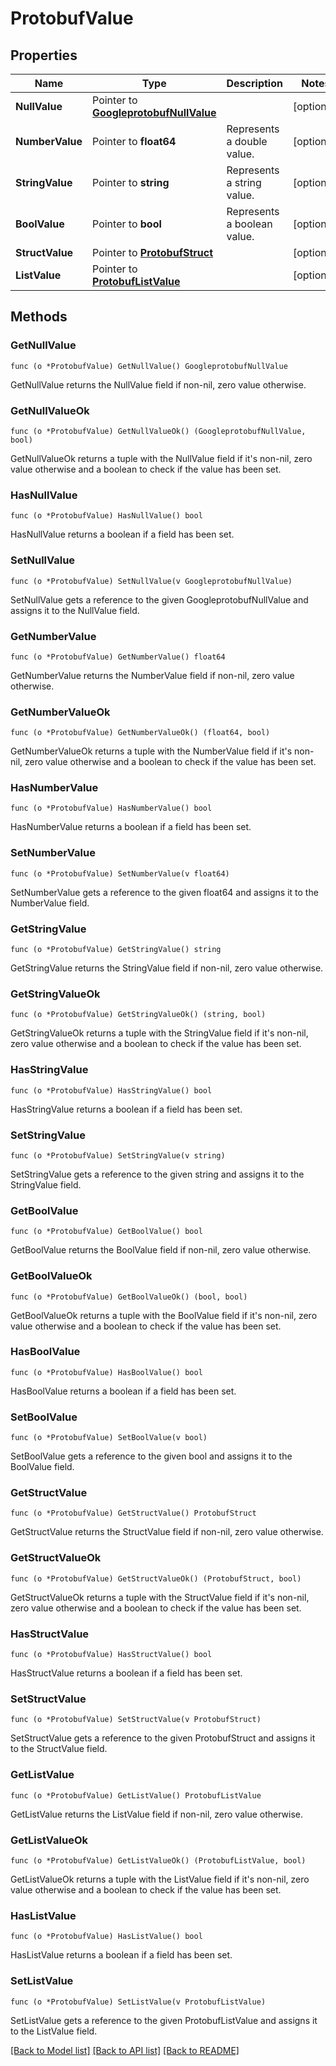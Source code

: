 # ProtobufValue

## Properties

Name | Type | Description | Notes
------------ | ------------- | ------------- | -------------
**NullValue** | Pointer to [**GoogleprotobufNullValue**](googleprotobufNullValue.md) |  | [optional] 
**NumberValue** | Pointer to **float64** | Represents a double value. | [optional] 
**StringValue** | Pointer to **string** | Represents a string value. | [optional] 
**BoolValue** | Pointer to **bool** | Represents a boolean value. | [optional] 
**StructValue** | Pointer to [**ProtobufStruct**](protobufStruct.md) |  | [optional] 
**ListValue** | Pointer to [**ProtobufListValue**](protobufListValue.md) |  | [optional] 

## Methods

### GetNullValue

`func (o *ProtobufValue) GetNullValue() GoogleprotobufNullValue`

GetNullValue returns the NullValue field if non-nil, zero value otherwise.

### GetNullValueOk

`func (o *ProtobufValue) GetNullValueOk() (GoogleprotobufNullValue, bool)`

GetNullValueOk returns a tuple with the NullValue field if it's non-nil, zero value otherwise
and a boolean to check if the value has been set.

### HasNullValue

`func (o *ProtobufValue) HasNullValue() bool`

HasNullValue returns a boolean if a field has been set.

### SetNullValue

`func (o *ProtobufValue) SetNullValue(v GoogleprotobufNullValue)`

SetNullValue gets a reference to the given GoogleprotobufNullValue and assigns it to the NullValue field.

### GetNumberValue

`func (o *ProtobufValue) GetNumberValue() float64`

GetNumberValue returns the NumberValue field if non-nil, zero value otherwise.

### GetNumberValueOk

`func (o *ProtobufValue) GetNumberValueOk() (float64, bool)`

GetNumberValueOk returns a tuple with the NumberValue field if it's non-nil, zero value otherwise
and a boolean to check if the value has been set.

### HasNumberValue

`func (o *ProtobufValue) HasNumberValue() bool`

HasNumberValue returns a boolean if a field has been set.

### SetNumberValue

`func (o *ProtobufValue) SetNumberValue(v float64)`

SetNumberValue gets a reference to the given float64 and assigns it to the NumberValue field.

### GetStringValue

`func (o *ProtobufValue) GetStringValue() string`

GetStringValue returns the StringValue field if non-nil, zero value otherwise.

### GetStringValueOk

`func (o *ProtobufValue) GetStringValueOk() (string, bool)`

GetStringValueOk returns a tuple with the StringValue field if it's non-nil, zero value otherwise
and a boolean to check if the value has been set.

### HasStringValue

`func (o *ProtobufValue) HasStringValue() bool`

HasStringValue returns a boolean if a field has been set.

### SetStringValue

`func (o *ProtobufValue) SetStringValue(v string)`

SetStringValue gets a reference to the given string and assigns it to the StringValue field.

### GetBoolValue

`func (o *ProtobufValue) GetBoolValue() bool`

GetBoolValue returns the BoolValue field if non-nil, zero value otherwise.

### GetBoolValueOk

`func (o *ProtobufValue) GetBoolValueOk() (bool, bool)`

GetBoolValueOk returns a tuple with the BoolValue field if it's non-nil, zero value otherwise
and a boolean to check if the value has been set.

### HasBoolValue

`func (o *ProtobufValue) HasBoolValue() bool`

HasBoolValue returns a boolean if a field has been set.

### SetBoolValue

`func (o *ProtobufValue) SetBoolValue(v bool)`

SetBoolValue gets a reference to the given bool and assigns it to the BoolValue field.

### GetStructValue

`func (o *ProtobufValue) GetStructValue() ProtobufStruct`

GetStructValue returns the StructValue field if non-nil, zero value otherwise.

### GetStructValueOk

`func (o *ProtobufValue) GetStructValueOk() (ProtobufStruct, bool)`

GetStructValueOk returns a tuple with the StructValue field if it's non-nil, zero value otherwise
and a boolean to check if the value has been set.

### HasStructValue

`func (o *ProtobufValue) HasStructValue() bool`

HasStructValue returns a boolean if a field has been set.

### SetStructValue

`func (o *ProtobufValue) SetStructValue(v ProtobufStruct)`

SetStructValue gets a reference to the given ProtobufStruct and assigns it to the StructValue field.

### GetListValue

`func (o *ProtobufValue) GetListValue() ProtobufListValue`

GetListValue returns the ListValue field if non-nil, zero value otherwise.

### GetListValueOk

`func (o *ProtobufValue) GetListValueOk() (ProtobufListValue, bool)`

GetListValueOk returns a tuple with the ListValue field if it's non-nil, zero value otherwise
and a boolean to check if the value has been set.

### HasListValue

`func (o *ProtobufValue) HasListValue() bool`

HasListValue returns a boolean if a field has been set.

### SetListValue

`func (o *ProtobufValue) SetListValue(v ProtobufListValue)`

SetListValue gets a reference to the given ProtobufListValue and assigns it to the ListValue field.


[[Back to Model list]](../README.md#documentation-for-models) [[Back to API list]](../README.md#documentation-for-api-endpoints) [[Back to README]](../README.md)


